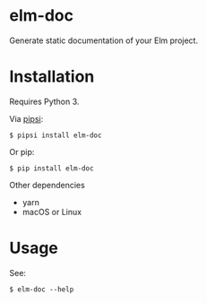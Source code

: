 # elm-doc

Generate static documentation of your Elm project.

# Installation

Requires Python 3.

Via [pipsi](https://github.com/mitsuhiko/pipsi#readme):

    $ pipsi install elm-doc

Or pip:

    $ pip install elm-doc

Other dependencies

- yarn
- macOS or Linux

# Usage

See:

    $ elm-doc --help
